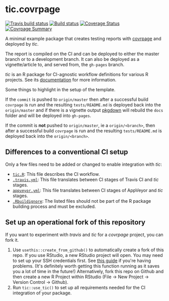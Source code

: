 # tic.covrpage

<!-- badges: start -->
[![Travis build status](https://img.shields.io/travis/ropenscilabs/tic.covrpage/master?logo=travis&style=flat-square&label=Linux)](https://travis-ci.org/ropenscilabs/tic.covrpage)
[![Build status](https://ci.appveyor.com/api/projects/status/ugk6yjouleggw5ic?svg=true)](https://ci.appveyor.com/project/ropenscilabs/tic-covrpage)
[![Coverage Status](https://codecov.io/gh/ropenscilabs/tic.covrpage/branch/master/graph/badge.svg)](https://codecov.io/github/ropenscilabs/tic.covrpage?branch=master)
[![Covrpage Summary](https://covrpage.herokuapp.com/badge/ropenscilabs/tic.covrpage)](https://covrpage.herokuapp.com/url/ropenscilabs/tic.covrpage)
<!-- badges: end -->

A minimal example package that creates testing reports with [covrpage](https://metrumresearchgroup.github.io/covrpage/) and deployed by _tic_.

The report is compiled on the CI and can be deployed to either the master branch or to a development branch. It can also be deployed as a vignette/article to, and served from, the `gh-pages` branch.

_tic_ is an R package for CI-agnostic workflow definitions for various R projects. 
See its [documentation](https://ropenscilabs.github.io/tic/) for more information.

Some things to highlight in the setup of the template. 

If the `commit` is pushed to `origin/master` then after a successful build `covrpage` is run and the resulting `tests/README.md` is deployed back into the `origin/master` and if there is a vignette output [pkgdown](https://www.github.com/r-lib/pkgdown) will rebuild the `docs` folder and will be deployed into `gh-pages`.

If the commit is **not** pushed to `origin/master`, ie a `origin/<branch>`, then after a successful build `covrpage` is run and the resulting `tests/README.md` is deployed back into the `origin/<branch>`.

## Differences to a conventional CI setup

Only a few files need to be added or changed to enable integration with _tic_:

- [`tic.R`](tic.R): This file describes the CI workflow.
- [`.travis.yml`](.travis.yml): This file translates between CI stages of Travis CI and _tic_ stages.
- [`appveyor.yml`](appveyor.yml): This file translates between CI stages of AppVeyor and _tic_ stages.
- [`.Rbuildignore`](.Rbuildignore): The listed files should not be part of the R package building process and must be excluded.

## Set up an operational fork of this repository

If you want to experiment with _travis_ and _tic_ for a _covrpage_ project, you can fork it.

1. Use `usethis::create_from_github()` to automatically create a fork of this repo.
    If you use RStudio, a new RStudio project will open. 
    You may need to set up your SSH credentials first. 
    See [this guide](http://happygitwithr.com/ssh-keys.html) if you're having problems. 
    (It's definitely worth getting this function running as it saves you a lot of time in the future!) 
    Alternatively, fork this repo on Github and then create a new R Project within RStudio (File -> New Project -> Version Control -> Github). 
1. Run `tic::use_tic()` to set up all requirements needed for the CI integration of your package.
